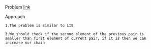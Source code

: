 Problem [link](https://leetcode.com/problems/maximum-length-of-pair-chain/)

Approach

    1.The problem is similar to LIS 

    2.We should check if the second element of the previous pair is smaller than first element of current pair, if it is then we can increase our chain